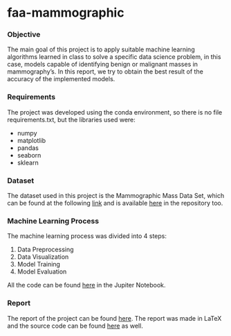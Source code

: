 # faa-mammographic

### Objective

The main goal of this project is to apply suitable machine learning algorithms learned in class to solve a specific data science problem, in this case, models capable of identifying benign or malignant masses in mammography’s. In this report, we try to obtain the best result of the accuracy of the implemented models.

### Requirements
The project was developed using the conda environment, so there is no file requirements.txt, but the libraries used were:
- numpy
- matplotlib
- pandas
- seaborn
- sklearn

### Dataset

The dataset used in this project is the Mammographic Mass Data Set, which can be found at the following [link](https://archive.ics.uci.edu/ml/datasets/Mammographic+Mass) and is available [here](./dataset/) in the repository too.

### Machine Learning Process

The machine learning process was divided into 4 steps:
1. Data Preprocessing
2. Data Visualization
3. Model Training
4. Model Evaluation

All the code can be found [here](./src/main.ipynb) in the Jupiter Notebook.

### Report

The report of the project can be found [here](./faa_mamographic_report.pdf). The report was made in LaTeX and the source code can be found [here](./latex_files/) as well.